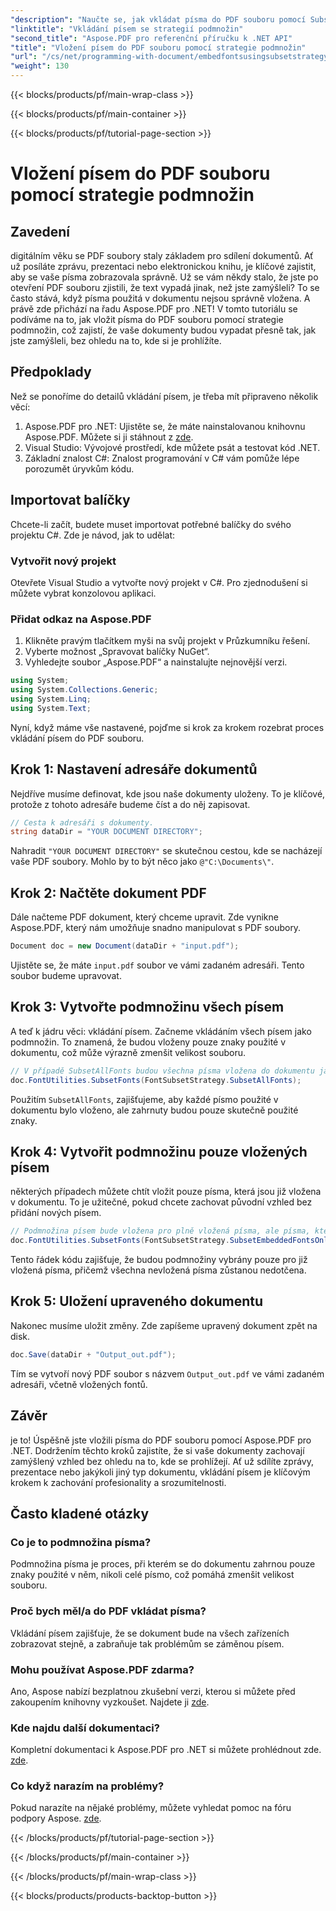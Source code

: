 ```yaml
---
"description": "Naučte se, jak vkládat písma do PDF souboru pomocí Subset Strategy s využitím Aspose.PDF pro .NET. Optimalizujte velikost PDF vložením pouze nezbytných znaků."
"linktitle": "Vkládání písem se strategií podmnožin"
"second_title": "Aspose.PDF pro referenční příručku k .NET API"
"title": "Vložení písem do PDF souboru pomocí strategie podmnožin"
"url": "/cs/net/programming-with-document/embedfontsusingsubsetstrategy/"
"weight": 130
---
```


{{< blocks/products/pf/main-wrap-class >}}

{{< blocks/products/pf/main-container >}}

{{< blocks/products/pf/tutorial-page-section >}}

# Vložení písem do PDF souboru pomocí strategie podmnožin

## Zavedení

digitálním věku se PDF soubory staly základem pro sdílení dokumentů. Ať už posíláte zprávu, prezentaci nebo elektronickou knihu, je klíčové zajistit, aby se vaše písma zobrazovala správně. Už se vám někdy stalo, že jste po otevření PDF souboru zjistili, že text vypadá jinak, než jste zamýšleli? To se často stává, když písma použitá v dokumentu nejsou správně vložena. A právě zde přichází na řadu Aspose.PDF pro .NET! V tomto tutoriálu se podíváme na to, jak vložit písma do PDF souboru pomocí strategie podmnožin, což zajistí, že vaše dokumenty budou vypadat přesně tak, jak jste zamýšleli, bez ohledu na to, kde si je prohlížíte.

## Předpoklady

Než se ponoříme do detailů vkládání písem, je třeba mít připraveno několik věcí:

1. Aspose.PDF pro .NET: Ujistěte se, že máte nainstalovanou knihovnu Aspose.PDF. Můžete si ji stáhnout z [zde](https://releases.aspose.com/pdf/net/).
2. Visual Studio: Vývojové prostředí, kde můžete psát a testovat kód .NET.
3. Základní znalost C#: Znalost programování v C# vám pomůže lépe porozumět úryvkům kódu.

## Importovat balíčky

Chcete-li začít, budete muset importovat potřebné balíčky do svého projektu C#. Zde je návod, jak to udělat:

### Vytvořit nový projekt

Otevřete Visual Studio a vytvořte nový projekt v C#. Pro zjednodušení si můžete vybrat konzolovou aplikaci.

### Přidat odkaz na Aspose.PDF

1. Klikněte pravým tlačítkem myši na svůj projekt v Průzkumníku řešení.
2. Vyberte možnost „Spravovat balíčky NuGet“.
3. Vyhledejte soubor „Aspose.PDF“ a nainstalujte nejnovější verzi.

```csharp
using System;
using System.Collections.Generic;
using System.Linq;
using System.Text;
```

Nyní, když máme vše nastavené, pojďme si krok za krokem rozebrat proces vkládání písem do PDF souboru.

## Krok 1: Nastavení adresáře dokumentů

Nejdříve musíme definovat, kde jsou naše dokumenty uloženy. To je klíčové, protože z tohoto adresáře budeme číst a do něj zapisovat.

```csharp
// Cesta k adresáři s dokumenty.
string dataDir = "YOUR DOCUMENT DIRECTORY";
```

Nahradit `"YOUR DOCUMENT DIRECTORY"` se skutečnou cestou, kde se nacházejí vaše PDF soubory. Mohlo by to být něco jako `@"C:\Documents\"`.

## Krok 2: Načtěte dokument PDF

Dále načteme PDF dokument, který chceme upravit. Zde vynikne Aspose.PDF, který nám umožňuje snadno manipulovat s PDF soubory.

```csharp
Document doc = new Document(dataDir + "input.pdf");
```

Ujistěte se, že máte `input.pdf` soubor ve vámi zadaném adresáři. Tento soubor budeme upravovat.

## Krok 3: Vytvořte podmnožinu všech písem

A teď k jádru věci: vkládání písem. Začneme vkládáním všech písem jako podmnožin. To znamená, že budou vloženy pouze znaky použité v dokumentu, což může výrazně zmenšit velikost souboru.

```csharp
// V případě SubsetAllFonts budou všechna písma vložena do dokumentu jako podmnožina.
doc.FontUtilities.SubsetFonts(FontSubsetStrategy.SubsetAllFonts);
```

Použitím `SubsetAllFonts`, zajišťujeme, aby každé písmo použité v dokumentu bylo vloženo, ale zahrnuty budou pouze skutečně použité znaky.

## Krok 4: Vytvořit podmnožinu pouze vložených písem

některých případech můžete chtít vložit pouze písma, která jsou již vložena v dokumentu. To je užitečné, pokud chcete zachovat původní vzhled bez přidání nových písem.

```csharp
// Podmnožina písem bude vložena pro plně vložená písma, ale písma, která nejsou vložena do dokumentu, nebudou ovlivněna.
doc.FontUtilities.SubsetFonts(FontSubsetStrategy.SubsetEmbeddedFontsOnly);
```

Tento řádek kódu zajišťuje, že budou podmnožiny vybrány pouze pro již vložená písma, přičemž všechna nevložená písma zůstanou nedotčena.

## Krok 5: Uložení upraveného dokumentu

Nakonec musíme uložit změny. Zde zapíšeme upravený dokument zpět na disk.

```csharp
doc.Save(dataDir + "Output_out.pdf");
```

Tím se vytvoří nový PDF soubor s názvem `Output_out.pdf` ve vámi zadaném adresáři, včetně vložených fontů.

## Závěr

je to! Úspěšně jste vložili písma do PDF souboru pomocí Aspose.PDF pro .NET. Dodržením těchto kroků zajistíte, že si vaše dokumenty zachovají zamýšlený vzhled bez ohledu na to, kde se prohlížejí. Ať už sdílíte zprávy, prezentace nebo jakýkoli jiný typ dokumentu, vkládání písem je klíčovým krokem k zachování profesionality a srozumitelnosti.

## Často kladené otázky

### Co je to podmnožina písma?
Podmnožina písma je proces, při kterém se do dokumentu zahrnou pouze znaky použité v něm, nikoli celé písmo, což pomáhá zmenšit velikost souboru.

### Proč bych měl/a do PDF vkládat písma?
Vkládání písem zajišťuje, že se dokument bude na všech zařízeních zobrazovat stejně, a zabraňuje tak problémům se záměnou písem.

### Mohu používat Aspose.PDF zdarma?
Ano, Aspose nabízí bezplatnou zkušební verzi, kterou si můžete před zakoupením knihovny vyzkoušet. Najdete ji [zde](https://releases.aspose.com/).

### Kde najdu další dokumentaci?
Kompletní dokumentaci k Aspose.PDF pro .NET si můžete prohlédnout zde. [zde](https://reference.aspose.com/pdf/net/).

### Co když narazím na problémy?
Pokud narazíte na nějaké problémy, můžete vyhledat pomoc na fóru podpory Aspose. [zde](https://forum.aspose.com/c/pdf/10).

{{< /blocks/products/pf/tutorial-page-section >}}

{{< /blocks/products/pf/main-container >}}

{{< /blocks/products/pf/main-wrap-class >}}

{{< blocks/products/products-backtop-button >}}